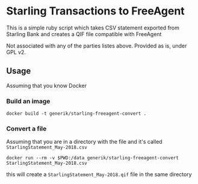 # Starling Transactions to FreeAgent

This is a simple ruby script which takes CSV statement exported from Starling Bank 
and creates a QIF file compatible with FreeAgent

Not associated with any of the parties listes above.
Provided as is, under GPL v2.

## Usage

Assuming that you know Docker

### Build an image

```
docker build -t generik/starling-freeagent-convert .
```

### Convert a file

Assuming that you are in a directory with the file and it's called `StarlingStatement_May-2018.csv`

```
docker run --rm -v $PWD:/data generik/starling-freeagent-convert StarlingStatement_May-2018.csv
```

this will create a `StarlingStatement_May-2018.qif` file in the same directory
